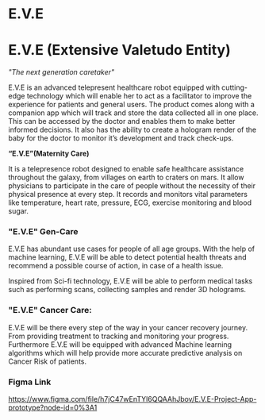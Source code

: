 # E.V.E


<h1>E.V.E (Extensive Valetudo Entity)</h1>

<i>"The next generation caretaker"</i>

E.V.E is an advanced telepresent healthcare robot equipped with cutting-edge technology which will enable her to act as a facilitator to improve the experience for patients and general users.
The product comes along with a companion app which will track and store the data collected all in one place. This can be accessed by the doctor and enables them to make better informed decisions. It also has the ability to create a hologram render of the baby for the doctor to monitor it’s development and track check-ups.

<b>“E.V.E”(Maternity Care)</b>

 It is a telepresence robot designed to enable safe healthcare assistance throughout the galaxy, from villages on earth to craters on mars. It allow physicians to participate in the care of people without the necessity of their physical presence at every step. It records and monitors vital parameters like temperature, heart rate, pressure, ECG, exercise monitoring and blood sugar. 

<h3>"E.V.E" Gen-Care</h3>

E.V.E  has abundant use cases for people of all age groups. With the help of machine learning, E.V.E will be able to detect potential health threats and recommend a possible course of action, in case of a health issue.


Inspired from Sci-fi technology, E.V.E will be able to perform medical tasks such as performing scans, collecting samples and render 3D holograms.


<h3>"E.V.E" Cancer Care:</h3>

E.V.E will be there every step of the way in your cancer recovery journey. From providing treatment to tracking and monitoring your progress. 
Furthermore E.V.E will be equipped with advanced Machine learning algorithms which will help provide more accurate predictive analysis on Cancer Risk of patients.


<h3>Figma Link</h3>

https://www.figma.com/file/h7jC47wEnTYl6QQAAhJbov/E.V.E-Project-App-prototype?node-id=0%3A1


